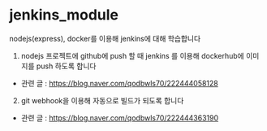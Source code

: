 # jenkins_module

nodejs(express), docker를 이용해 jenkins에 대해 학습합니다 

1. nodejs 프로젝트에 github에 push 할 때 jenkins 를 이용해 dockerhub에 이미지를 push 하도록 합니다 
- 관련 글 : https://blog.naver.com/qodbwls70/222444058128

2. git webhook을 이용해 자동으로 빌드가 되도록 합니다
- 관련 글 : https://blog.naver.com/qodbwls70/222444363190
